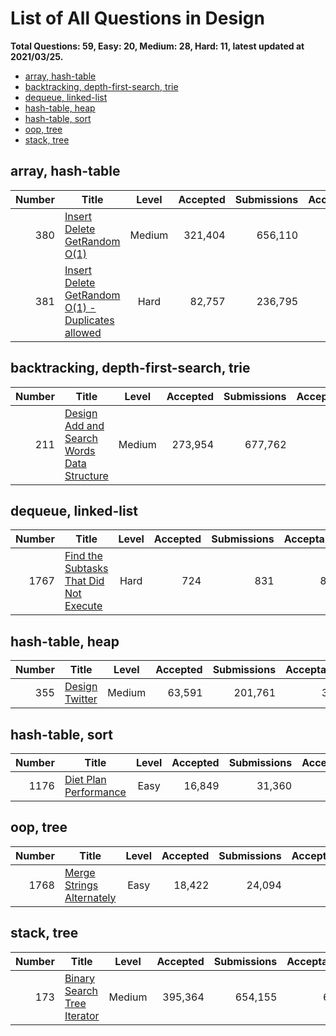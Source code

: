 # List of All Questions in Design

**Total Questions: 59, Easy: 20, Medium: 28, Hard: 11, latest updated at 2021/03/25.**

- [array, hash-table](array-hash-table)
- [backtracking, depth-first-search, trie](backtracking-depth-first-search-trie)
- [dequeue, linked-list](dequeue-linked-list)
- [hash-table, heap](hash-table-heap)
- [hash-table, sort](hash-table-sort)
- [oop, tree](oop-tree)
- [stack, tree](stack-tree)

## array, hash-table

|Number|                                                             Title                                                              |Level |Accepted|Submissions|Acceptance|
|-----:|--------------------------------------------------------------------------------------------------------------------------------|:----:|-------:|----------:|---------:|
|   380|[Insert Delete GetRandom O(1)](https://leetcode.com/problems/insert-delete-getrandom-o1)                                        |Medium| 321,404|    656,110|       49%|
|   381|[Insert Delete GetRandom O(1) - Duplicates allowed](https://leetcode.com/problems/insert-delete-getrandom-o1-duplicates-allowed)| Hard |  82,757|    236,795|       35%|


## backtracking, depth-first-search, trie

|Number|                                                        Title                                                         |Level |Accepted|Submissions|Acceptance|
|-----:|----------------------------------------------------------------------------------------------------------------------|:----:|-------:|----------:|---------:|
|   211|[Design Add and Search Words Data Structure](https://leetcode.com/problems/design-add-and-search-words-data-structure)|Medium| 273,954|    677,762|       40%|


## dequeue, linked-list

|Number|                                                    Title                                                     |Level|Accepted|Submissions|Acceptance|
|-----:|--------------------------------------------------------------------------------------------------------------|:---:|-------:|----------:|---------:|
|  1767|[Find the Subtasks That Did Not Execute](https://leetcode.com/problems/find-the-subtasks-that-did-not-execute)|Hard |     724|        831|       87%|


## hash-table, heap

|Number|                            Title                             |Level |Accepted|Submissions|Acceptance|
|-----:|--------------------------------------------------------------|:----:|-------:|----------:|---------:|
|   355|[Design Twitter](https://leetcode.com/problems/design-twitter)|Medium|  63,591|    201,761|       32%|


## hash-table, sort

|Number|                                   Title                                    |Level|Accepted|Submissions|Acceptance|
|-----:|----------------------------------------------------------------------------|:---:|-------:|----------:|---------:|
|  1176|[Diet Plan Performance](https://leetcode.com/problems/diet-plan-performance)|Easy |  16,849|     31,360|       54%|


## oop, tree

|Number|                                       Title                                        |Level|Accepted|Submissions|Acceptance|
|-----:|------------------------------------------------------------------------------------|:---:|-------:|----------:|---------:|
|  1768|[Merge Strings Alternately](https://leetcode.com/problems/merge-strings-alternately)|Easy |  18,422|     24,094|       76%|


## stack, tree

|Number|                                         Title                                          |Level |Accepted|Submissions|Acceptance|
|-----:|----------------------------------------------------------------------------------------|:----:|-------:|----------:|---------:|
|   173|[Binary Search Tree Iterator](https://leetcode.com/problems/binary-search-tree-iterator)|Medium| 395,364|    654,155|       60%|


